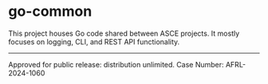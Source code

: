 # go-common

<!-- [![godoc](https://pkg.go.dev/static/frontend/badge/badge.svg)](https://ace.git.act3-ace.com/go-common/pkg/gitlab.com/act3-ai/asce/go-common/) -->

This project houses Go code shared between ASCE projects. It mostly focuses on logging, CLI, and REST API functionality.

---

Approved for public release: distribution unlimited. Case Number: AFRL-2024-1060
